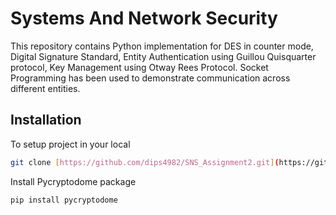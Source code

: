 # Systems And Network Security

This repository contains Python implementation for DES in counter mode, Digital Signature Standard, Entity Authentication using Guillou Quisquarter protocol, Key Management using Otway Rees Protocol. Socket Programming has been used to demonstrate communication across different entities.

## Installation

To setup project in your local

```bash
git clone [https://github.com/dips4982/SNS_Assignment2.git](https://github.com/dips4982/SNS_Assignment2.git) 
```

Install Pycryptodome package

```bash
pip install pycryptodome
```



